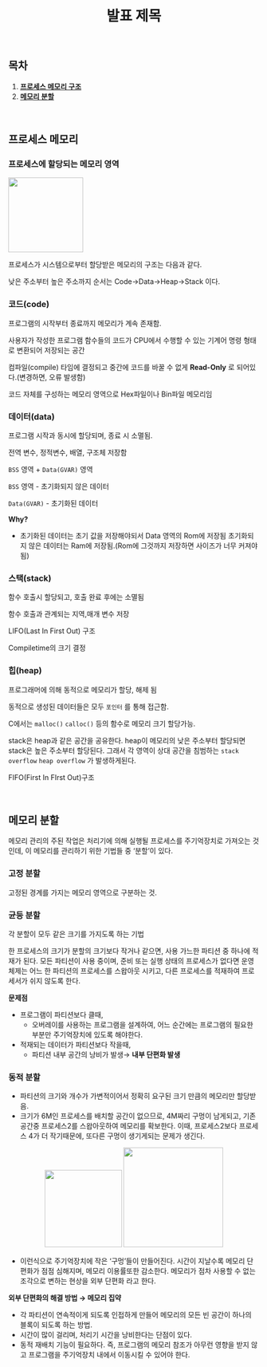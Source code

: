 <div align="center">
  <br />
  <h1>발표 제목</h1>
  <br />
</div>

## 목차

1. [**프로세스 메모리 구조**](#1)
2. [**메모리 분할**](#2)

<br />

<div id="1"></div>

## 프로세스 메모리

### 프로세스에 할당되는 메모리 영역

<img src = "https://user-images.githubusercontent.com/58917737/166688429-650a8a0f-52ab-4e06-a356-0258170ca183.png" width="150px">

프로세스가 시스템으로부터 할당받은 메모리의 구조는 다음과 같다.

낮은 주소부터 높은 주소까지 순서는 Code→Data→Heap→Stack 이다.

### 코드(code)

프로그램의 시작부터 종료까지 메모리가 계속 존재함.

사용자가 작성한 프로그램 함수들의 코드가 CPU에서 수행할 수 있는 기계어 명령 형태로 변환되어 저장되는 공간

컴파일(compile) 타임에 결정되고 중간에 코드를 바꿀 수 없게 **Read-Only** 로 되어있다.(변경하면, 오류 발생함)

코드 자체를 구성하는 메모리 영역으로 Hex파일이나 Bin파일 메모리임

### 데이터(data)

프로그램 시작과 동시에 할당되며, 종료 시 소멸됨.

전역 변수, 정적변수, 배열, 구조체 저장함

`BSS` 영역 + `Data(GVAR)` 영역

`BSS` 영역 - 초기화되지 않은 데이터

`Data(GVAR)` - 초기화된 데이터

**Why?**

- 초기화된 데이터는 초기 값을 저장해야되서 Data 영역의 Rom에 저장됨
  초기화되지 않은 데이터는 Ram에 저장됨.(Rom에 그것까지 저장하면 사이즈가 너무 커져야됨)

### 스택(stack)

함수 호출시 할당되고, 호출 완료 후에는 소멸됨

함수 호출과 관계되는 지역,매개 변수 저장

LIFO(Last In First Out) 구조

Compiletime의 크기 결정

### 힙(heap)

프로그래머에 의해 동적으로 메모리가 할당, 해제 됨

동적으로 생성된 데이터들은 모두 `포인터` 를 통해 접근함.

C에서는 `malloc()` `calloc()` 등의 함수로 메모리 크기 할당가능.

stack은 heap과 같은 공간을 공유한다. heap이 메모리의 낮은 주소부터 할당되면 stack은 높은 주소부터 할당된다. 그래서 각 영역이 상대 공간을 침범하는 `stack overflow` `heap overflow` 가 발생하게된다.

FIFO(First In FIrst Out)구조

<br />

<div id="2"></div>

## 메모리 분할

메모리 관리의 주된 작업은 처리기에 의해 실행될 프로세스를 주기억장치로 가져오는 것인데, 이 메모리를 관리하기 위한 기법들 중 ‘분할’이 있다.

### 고정 분할

고정된 경계를 가지는 메모리 영역으로 구분하는 것.

### 균등 분할

각 분할이 모두 같은 크기를 가지도록 하는 기법

한 프로세스의 크기가 분할의 크기보다 작거나 같으면, 사용 가느한 파티션 중 하나에 적재가 된다.
모든 파티션이 사용 중이며, 준비 또는 실행 상태의 프로세스가 없다면 운영체제는 어느 한 파티션의 프로세스를 스왑아웃 시키고, 다른 프로세스를 적재하여 프로세서가 쉬지 않도록 한다.

**문제점**

- 프로그램이 파티션보다 클때,
  - 오버레이를 사용하는 프로그램을 설계하여, 어느 순간에는 프로그램의 필요한 부분만 주기억장치에 있도록 해야한다.
- 적재되는 데이터가 파티션보다 작을때,
  - 파티션 내부 공간의 낭비가 발생→ **내부 단편화 발생**

### 동적 분할

- 파티션의 크기와 개수가 가변적이어서 정확히 요구된 크기 만큼의 메모리만 할당받음.
- 크기가 6M인 프로세스를 배치할 공간이 없으므로, 4M짜리 구멍이 남게되고, 기존 공간중 프로세스2를 스왑아웃하여 메모리를 확보한다. 이때, 프로세스2보다 프로세스 4가 더 작기때문에, 또다른 구멍이 생기게되는 문제가 생긴다.

<p align="center">
<img src = "https://user-images.githubusercontent.com/58917737/166688538-1cfd9532-1db7-47d7-b67c-bcbcf6e7d01e.png" width="155px">
<img src = "https://user-images.githubusercontent.com/58917737/166688571-116adc57-7eaa-4be4-ac96-be7d69057817.png" width="200px">
</p>

- 이런식으로 주기억장치에 작은 ‘구멍’들이 만들어진다. 시간이 지날수록 메모리 단편화가 점점 심해지며, 메모리 이용률또한 감소한다.
  메모리가 점차 사용할 수 없는 조각으로 변하는 현상을 외부 단편화 라고 한다.

**외부 단편화의 해결 방법 → 메모리 집약**

- 각 파티션이 연속적이게 되도록 인접하게 만들어 메모리의 모든 빈 공간이 하나의 블록이 되도록 하는 방법.
- 시간이 많이 걸리며, 처리기 시간을 낭비한다는 단점이 있다.
- 동적 재배치 기능이 필요하다. 즉, 프로그램의 메모리 참조가 아무런 영향을 받지 않고 프로그램을 주기억장치 내에서 이동시킬 수 있어야 한다.

<br />
